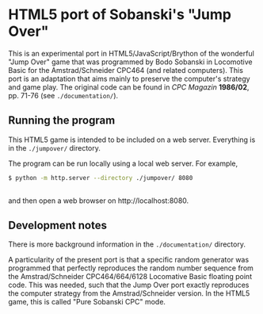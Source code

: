 # HTML5 port of Sobanski's "Jump Over"

This is an experimental port in HTML5/JavaScript/Brython of the wonderful "Jump Over" game that was programmed by Bodo Sobanski in Locomotive Basic for the Amstrad/Schneider CPC464 (and related computers). This port is an adaptation that aims mainly to preserve the computer's strategy and game play. The original code can be found in *CPC Magazin* **1986/02**, pp. 71-76 (see ``./documentation/``).


## Running the program

This HTML5 game is intended to be included on a web server. Everything is in the ``./jumpover/`` directory.

The program can be run locally using a local web server. For example,

```bash
$ python -m http.server --directory ./jumpover/ 8080
 
```

and then open a web browser on http://localhost:8080.

## Development notes

There is more background information in the ``./documentation/`` directory.

A particularity of the present port is that a specific random generator was programmed that perfectly reproduces the random number sequence from the Amstrad/Schneider CPC464/664/6128 Locomative Basic floating point code. This was needed, such that the Jump Over port exactly reproduces the computer strategy from the Amstrad/Schneider version. In the HTML5 game, this is called "Pure Sobanski CPC" mode.  








